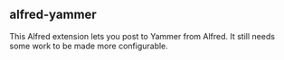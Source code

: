 ## alfred-yammer

This Alfred extension lets you post to Yammer from Alfred. It still needs some work to be made more configurable.
